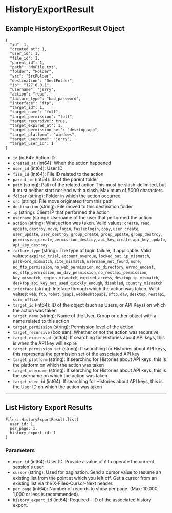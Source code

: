 # HistoryExportResult

## Example HistoryExportResult Object

```
{
  "id": 1,
  "created_at": 1,
  "user_id": 1,
  "file_id": 1,
  "parent_id": 1,
  "path": "MyFile.txt",
  "folder": "Folder",
  "src": "SrcFolder",
  "destination": "DestFolder",
  "ip": "127.0.0.1",
  "username": "jerry",
  "action": "read",
  "failure_type": "bad_password",
  "interface": "ftp",
  "target_id": 1,
  "target_name": "full",
  "target_permission": "full",
  "target_recursive": true,
  "target_expires_at": 1,
  "target_permission_set": "desktop_app",
  "target_platform": "windows",
  "target_username": "jerry",
  "target_user_id": 1
}
```

* `id` (int64): Action ID
* `created_at` (int64): When the action happened
* `user_id` (int64): User ID
* `file_id` (int64): File ID related to the action
* `parent_id` (int64): ID of the parent folder
* `path` (string): Path of the related action This must be slash-delimited, but it must neither start nor end with a slash. Maximum of 5000 characters.
* `folder` (string): Folder in which the action occurred
* `src` (string): File move originated from this path
* `destination` (string): File moved to this destination folder
* `ip` (string): Client IP that performed the action
* `username` (string): Username of the user that performed the action
* `action` (string): What action was taken. Valid values: `create`, `read`, `update`, `destroy`, `move`, `login`, `failedlogin`, `copy`, `user_create`, `user_update`, `user_destroy`, `group_create`, `group_update`, `group_destroy`, `permission_create`, `permission_destroy`, `api_key_create`, `api_key_update`, `api_key_destroy`
* `failure_type` (string): The type of login failure, if applicable.  Valid values: `expired_trial`, `account_overdue`, `locked_out`, `ip_mismatch`, `password_mismatch`, `site_mismatch`, `username_not_found`, `none`, `no_ftp_permission`, `no_web_permission`, `no_directory`, `errno_enoent`, `no_sftp_permission`, `no_dav_permission`, `no_restapi_permission`, `key_mismatch`, `region_mismatch`, `expired_access`, `desktop_ip_mismatch`, `desktop_api_key_not_used_quickly_enough`, `disabled`, `country_mismatch`
* `interface` (string): Inteface through which the action was taken. Valid values: `web`, `ftp`, `robot`, `jsapi`, `webdesktopapi`, `sftp`, `dav`, `desktop`, `restapi`, `scim`, `office`
* `target_id` (int64): ID of the object (such as Users, or API Keys) on which the action was taken
* `target_name` (string): Name of the User, Group or other object with a name related to this action
* `target_permission` (string): Permission level of the action
* `target_recursive` (boolean): Whether or not the action was recursive
* `target_expires_at` (int64): If searching for Histories about API keys, this is when the API key will expire
* `target_permission_set` (string): If searching for Histories about API keys, this represents the permission set of the associated  API key
* `target_platform` (string): If searching for Histories about API keys, this is the platform on which the action was taken
* `target_username` (string): If searching for Histories about API keys, this is the username on which the action was taken
* `target_user_id` (int64): If searching for Histories about API keys, this is the User ID on which the action was taken


---

## List History Export Results

```
Files::HistoryExportResult.list(
  user_id: 1, 
  per_page: 1, 
  history_export_id: 1
)
```

### Parameters

* `user_id` (int64): User ID.  Provide a value of `0` to operate the current session's user.
* `cursor` (string): Used for pagination.  Send a cursor value to resume an existing list from the point at which you left off.  Get a cursor from an existing list via the X-Files-Cursor-Next header.
* `per_page` (int64): Number of records to show per page.  (Max: 10,000, 1,000 or less is recommended).
* `history_export_id` (int64): Required - ID of the associated history export.
